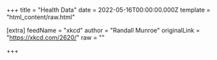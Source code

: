
+++
title = "Health Data"
date = 2022-05-16T00:00:00.000Z
template = "html_content/raw.html"

[extra]
feedName = "xkcd"
author = "Randall Munroe"
originalLink = "https://xkcd.com/2620/"
raw = ""

+++


